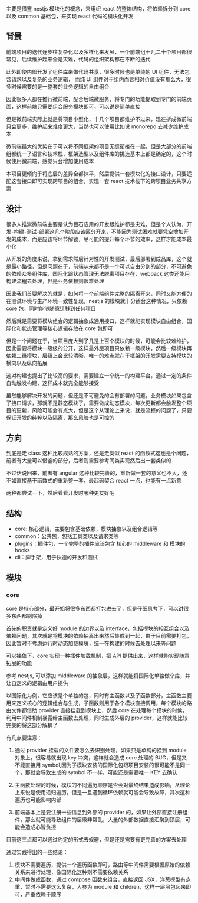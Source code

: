 主要是借鉴 nestjs 模块化的概念，来组织 react 的整体结构，将依赖拆分到 core 以及 common 基础包，来实现 react 代码的模块化开发

## 背景

前端项目的迭代逐步往复杂化以及多样化来发展，一个前端组十几二十个项目都很常见，后续维护起来全是灾难，代码的组织架构都在不断的迭代

此外即使内部开发了组件库来做代码共享，很多时候也是单纯的 UI 组件，无法包含请求以及复杂的业务逻辑， 而纯 UI 组件对于组内而言相对价值没有那么大，很多时候需要的是一整套的业务逻辑的自由组合

因此很多人都在推行微前端，配合后端微服务，将专门的功能提取到专门的前端页面，这样前端只需要组合服务模块即可，可以说是简单直接

但是微前端实际上就是将项目小型化，十几个项目都维护不过来，现在拆成微前端只会更多，维护起来难度更大，当然也可以使用比如说 monorepo 去减少维护成本

微前端最大的优势在于可以将不同框架的项目无缝衔接在一起，但是大部分的前端组都统一了语言和技术栈，框架选型以及组件库的挑选基本上都是确定的，这个时候使用微前端，感觉只会增加使用成本

本项目更倾向于将底层的差异全都抹平，然后提供一套模块化的接口设计，只要适配这套接口即可实现跨项目的组合，实现一套 react 技术栈下的跨项目业务共享方案

## 设计

很多人推崇微前端主要是认为巨石应用的开发跟维护都是灾难，但是个人认为，开发-构建-测试-部署这几个阶段应该区分开来，不能因为测试困难就要凭空增加开发的成本，而是应该将环节解锁，尽可能的提升每个环节的效率，这样才能成本最小化

从开发的角度来说，拿到需求然后针对性的开发测试，最后部署到成品库，这个就是最小路径，但是问题在于，前端从来都不是一个可以自由分割的部分，不可避免的依赖众多组件库，国际化跟状态管理无法脱离项目存在，webpack 这类还能用构建流程去处理，但是业务依赖则很难处理

因此我们首要解决的就是，如何将一个前端组件完整的隔离开来，同时又能方便的在测试环境与生产环境一致性复现，nestjs 的模块就十分适合这种情况，只依赖 core 包，同时能够随意迁移到任何项目

然后就是需要将模块组合的逻辑抽象成通用接口，这样就能实现模块自由组合，国际化和状态管理等核心逻辑存放在 core 包即可

但是一个问题在于，当项目庞大到了几是上百个模块的时候，可能会比较难维护，因此需要将模块一级级的分开，这样最外层项目只依赖一级模块，然后一级模块再依赖二级模块，层级上会比较清晰，唯一的难点就在于框架的开发需要支持模块的横向以及纵向拓展

这对构建也提出了比较高的要求，需要建立一个统一的构建平台，通过一定的条件自动触发构建，这样成本就完全能够接受

虽然能够解决开发的问题，但还是不可避免的会有部署的问题，业务模块如果包含了接口请求，那就不是静态模块了，需要做成动态模块，每次更新都会触发整个项目的更新，风险可能会有点大，但是这个从理论上来说，就是流程的问题了，只要保证开发的纯粹以及隔离，那么风险也是可控的

## 方向

到底是走 class 这种比较成熟的方案，还是走类似 react 的函数式这也是个问题，前者有大量可以借鉴的部分，后者则需要参考同类实现然后出一套类似的

不过话说回来，前者有 angular 这种比较完善的，重新做一套的意义也不大，还不如直接基于函数式的重新整一套，最起码契合 react 一点，也能有一点新意

两种都尝试一下，然后看看开发时哪种更友好吧

## 结构

- core: 核心逻辑，主要包含基础依赖，模块抽象以及组合逻辑等
- common：公共包，包括工具类以及请求类等
- plugins：插件包，一个完整的插件应该包含 核心的 middleware 和 模块的 hooks
- cli：脚手架，用于快速的开发和测试

## 模块

### core

core 是核心部分，最开始将很多东西都打包进去了，但是仔细思考下，可以讲很多东西都剔除掉

首先的职责就是定义好 module 的边界以及 interface，包括模块的相互组合以及依赖问题，其次就是将模块的依赖抽离出来然后集成到一起，由于目前需要打包，因此暂时不考虑运行时动态加载模块，统一在构建的时候去处理以来等问题

可以抽象下，core 实现一种插件加载机制，把 API 提供出来，这样就能实现随意拓展的功能

参考 nestjs, 可以添加 middleware 的抽象层，这样就能将国际化单独做个库，并让自定义的逻辑由用户提供

以国际化为例，它应该是个单独的包，同时有主函数以及子函数部分，主函数主要用来定义核心的逻辑组合与生成，子函数则用于各个模块直接调用，每个模块的路由文件都借助 provider 直接挂载到模块上，然后 core 在处理每个模块的时候，利用中间件机制暴露给主函数去处理，同时生成外层的 provider，这样就能比较完美的将这部分解耦了

有几点要注意：

1. 通过 provider 挂载的文件要怎么去识别处理，如果只是单纯的挂到 module 对象上，很容易就出现 key 冲突，这样就会造成 core 处理的 BUG，但是又不能直接用 symbol,因为子模块安装的国际化包跟项目安装的很可能不是同一个，那就会导致生成的 symbol 不一样，可能还是需要唯一 KEY 去确认

2. 主函数处理的时候，模块的不同遍历顺序是否会对最终结果造成影响，从理论上来说是使用递归遍历，但是一旦遇到循环依赖就可能会导致故障，其次这种遍历也可能影响内部

3. 前端基本上是要注册一些信息到外部的 provider 的，如果让外部直接注册组件，那么就可能导致组件的层级非常乱，大量的外部数据直接汇聚到顶层，可能会造成心智负担

目前这三点都可以通过约定的形式去规避，但是还是需要有更完善的方案去处理

通过实践得出的一些结论：

1. 模块不需要遍历，提供一个遍历函数即可，路由等中间件需要根据原始的依赖关系来进行处理，像国际化这种则不需要依赖关系
2. 中间件做成函数，通过 compose 函数来组合，直接返回 JSX，洋葱模型有点重，暂时不需要这么复杂，入参为 module 和 children，这样一层层包起来即可，严重依赖于顺序
